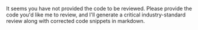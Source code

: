 It seems you have not provided the code to be reviewed. Please provide the code you'd like me to review, and I'll generate a critical industry-standard review along with corrected code snippets in markdown.